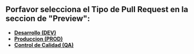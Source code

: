 ## Porfavor selecciona el Tipo de Pull Request en la seccion de "Preview":

* [**Desarrollo (DEV)**](?quick_pull=1&template=pull_request_to_dev_template.md)
* [**Produccion (PROD)**](?quick_pull=1&template=pull_request_to_prod_template.md)
* [**Control de Calidad (QA)**](?quick_pull=1&template=pull_request_to_qa_template.md)